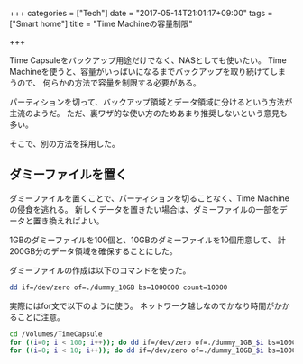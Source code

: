 +++
categories = ["Tech"]
date = "2017-05-14T21:01:17+09:00"
tags = ["Smart home"]
title = "Time Machineの容量制限"

+++

Time Capsuleをバックアップ用途だけでなく、NASとしても使いたい。
Time Machineを使うと、容量がいっぱいになるまでバックアップを取り続けてしまうので、
何らかの方法で容量を制限する必要がある。

パーティションを切って、バックアップ領域とデータ領域に分けるという方法が主流のようだ。
ただ、裏ワザ的な使い方のためあまり推奨しないという意見も多い。

そこで、別の方法を採用した。

<!--more-->

## ダミーファイルを置く

ダミーファイルを置くことで、パーティションを切ることなく、Time Machineの侵食を逃れる。
新しくデータを置きたい場合は、ダミーファイルの一部をデータと置き換えればよい。

1GBのダミーファイルを100個と、10GBのダミーファイルを10個用意して、
計200GB分のデータ領域を確保することにした。

ダミーファイルの作成は以下のコマンドを使った。

```bash
dd if=/dev/zero of=./dummy_10GB bs=1000000 count=10000
```

実際にはfor文で以下のように使う。
ネットワーク越しなのでかなり時間がかかることに注意。

```bash
cd /Volumes/TimeCapsule
for ((i=0; i < 100; i++)); do dd if=/dev/zero of=./dummy_1GB_$i bs=1000000 count=1000; done
for ((i=0; i < 10; i++)); do dd if=/dev/zero of=./dummy_10GB_$i bs=1000000 count=10000; done
```
